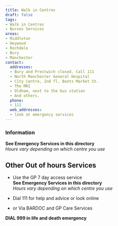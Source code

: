 ```yaml
---
title: Walk in Centres
draft: false
tags:
- Walk in Centres
- Nurses Services
areas:
- Middleton
- Heywood
- Rochdale
- Bury
- Manchester
contact:
  addresses:
  - Bury and Prestwich closed. Call 111
  - North Manchester General Hospital
  - City Centre, 2nd fl, Boots Market St.
  - The MRI
  - Oldham, next to the bus station
  - And others.
  phone:
  - 111
  web_addresses:
  - look at emergency services
---
```


### Information
**See Emergency Services in this directory**  
*Hours vary depending on which centre you use*  

## Other Out of hours Services
- Use the GP 7 day access service  
**See Emergency Services in this directory**    
*Hours vary depending on which centre you use*

- Dial 111 for help and advice or look online

- or Via BARDOC and GP Care Services

**DIAL 999 in life and death emergency**